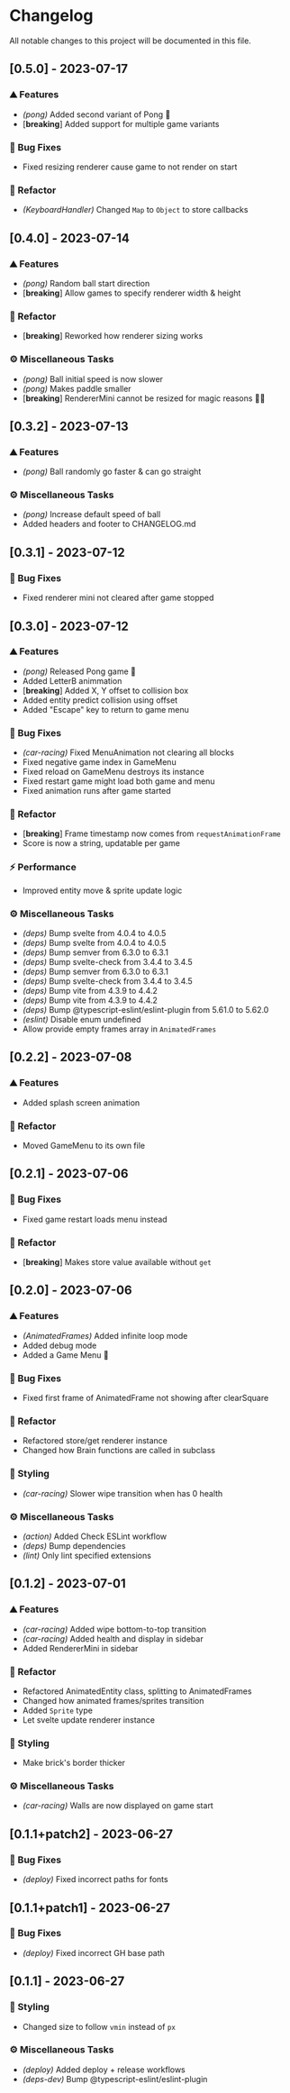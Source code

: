 # Changelog

All notable changes to this project will be documented in this file.

## [0.5.0] - 2023-07-17

### ⛰️  Features

- *(pong)* Added second variant of Pong 🎉
- [**breaking**] Added support for multiple game variants

### 🐛 Bug Fixes

- Fixed resizing renderer cause game to not render on start

### 🚜 Refactor

- *(KeyboardHandler)* Changed `Map` to `Object` to store callbacks

## [0.4.0] - 2023-07-14

### ⛰️  Features

- *(pong)* Random ball start direction
- [**breaking**] Allow games to specify renderer width & height

### 🚜 Refactor

- [**breaking**] Reworked how renderer sizing works

### ⚙️ Miscellaneous Tasks

- *(pong)* Ball initial speed is now slower
- *(pong)* Makes paddle smaller
- [**breaking**] RendererMini cannot be resized for magic reasons 🧝‍♀️

## [0.3.2] - 2023-07-13

### ⛰️  Features

- *(pong)* Ball randomly go faster & can go straight

### ⚙️ Miscellaneous Tasks

- *(pong)* Increase default speed of ball
- Added headers and footer to CHANGELOG.md

## [0.3.1] - 2023-07-12

### 🐛 Bug Fixes

- Fixed renderer mini not cleared after game stopped

## [0.3.0] - 2023-07-12

### ⛰️  Features

- *(pong)* Released Pong game 🎉
- Added LetterB animmation
- [**breaking**] Added X, Y offset to collision box
- Added entity predict collision using offset
- Added "Escape" key to return to game menu

### 🐛 Bug Fixes

- *(car-racing)* Fixed MenuAnimation not clearing all blocks
- Fixed negative game index in GameMenu
- Fixed reload on GameMenu destroys its instance
- Fixed restart game might load both game and menu
- Fixed animation runs after game started

### 🚜 Refactor

- [**breaking**] Frame timestamp now comes from `requestAnimationFrame`
- Score is now a string, updatable per game

### ⚡ Performance

- Improved entity move & sprite update logic

### ⚙️ Miscellaneous Tasks

- *(deps)* Bump svelte from 4.0.4 to 4.0.5
- *(deps)* Bump svelte from 4.0.4 to 4.0.5
- *(deps)* Bump semver from 6.3.0 to 6.3.1
- *(deps)* Bump svelte-check from 3.4.4 to 3.4.5
- *(deps)* Bump semver from 6.3.0 to 6.3.1
- *(deps)* Bump svelte-check from 3.4.4 to 3.4.5
- *(deps)* Bump vite from 4.3.9 to 4.4.2
- *(deps)* Bump vite from 4.3.9 to 4.4.2
- *(deps)* Bump @typescript-eslint/eslint-plugin from 5.61.0 to 5.62.0
- *(eslint)* Disable enum undefined
- Allow provide empty frames array in `AnimatedFrames`

## [0.2.2] - 2023-07-08

### ⛰️  Features

- Added splash screen animation

### 🚜 Refactor

- Moved GameMenu to its own file

## [0.2.1] - 2023-07-06

### 🐛 Bug Fixes

- Fixed game restart loads menu instead

### 🚜 Refactor

- [**breaking**] Makes store value available without `get`

## [0.2.0] - 2023-07-06

### ⛰️  Features

- *(AnimatedFrames)* Added infinite loop mode
- Added debug mode
- Added a Game Menu 🎉

### 🐛 Bug Fixes

- Fixed first frame of AnimatedFrame not showing after clearSquare

### 🚜 Refactor

- Refactored store/get renderer instance
- Changed how Brain functions are called in subclass

### 🎨 Styling

- *(car-racing)* Slower wipe transition when has 0 health

### ⚙️ Miscellaneous Tasks

- *(action)* Added Check ESLint workflow
- *(deps)* Bump dependencies
- *(lint)* Only lint specified extensions

## [0.1.2] - 2023-07-01

### ⛰️  Features

- *(car-racing)* Added wipe bottom-to-top transition
- *(car-racing)* Added health and display in sidebar
- Added RendererMini in sidebar

### 🚜 Refactor

- Refactored AnimatedEntity class, splitting to AnimatedFrames
- Changed how animated frames/sprites transition
- Added `Sprite` type
- Let svelte update renderer instance

### 🎨 Styling

- Make brick's border thicker

### ⚙️ Miscellaneous Tasks

- *(car-racing)* Walls are now displayed on game start

## [0.1.1+patch2] - 2023-06-27

### 🐛 Bug Fixes

- *(deploy)* Fixed incorrect paths for fonts

## [0.1.1+patch1] - 2023-06-27

### 🐛 Bug Fixes

- *(deploy)* Fixed incorrect GH base path

## [0.1.1] - 2023-06-27

### 🎨 Styling

- Changed size to follow `vmin` instead of `px`

### ⚙️ Miscellaneous Tasks

- *(deploy)* Added deploy + release workflows
- *(deps-dev)* Bump @typescript-eslint/eslint-plugin

